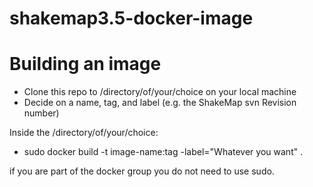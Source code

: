 # shakemap3.5-docker-image
# Building an image
* Clone this repo to /directory/of/your/choice on your local machine
* Decide on a name, tag, and label (e.g. the ShakeMap svn Revision number)

Inside the /directory/of/your/choice:
* sudo docker build -t image-name:tag -label="Whatever you want" .

if you are part of the docker group you do not need to use sudo.

